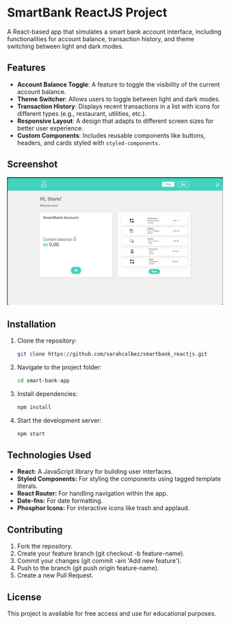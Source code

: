 # SmartBank ReactJS Project

A React-based app that simulates a smart bank account interface, including functionalities for account balance, transaction history, and theme switching between light and dark modes.

## Features

- **Account Balance Toggle**: A feature to toggle the visibility of the current account balance.
- **Theme Switcher**: Allows users to toggle between light and dark modes.
- **Transaction History**: Displays recent transactions in a list with icons for different types (e.g., restaurant, utilities, etc.).
- **Responsive Layout**: A design that adapts to different screen sizes for better user experience.
- **Custom Components**: Includes reusable components like buttons, headers, and cards styled with `styled-components`.

## Screenshot

![App Screenshot](./src/assets/images/screenshot.png)

## Installation

1. Clone the repository:
   ```bash
   git clone https://github.com/sarahcalbez/smartbank_reactjs.git

2.	Navigate to the project folder:

    ```bash
    cd smart-bank-app
    ````
3.	Install dependencies:
    ```bash
    npm install
    ````
4.	Start the development server:
    ```bash
    npm start
    ````

## Technologies Used

- **React:** A JavaScript library for building user interfaces.
- **Styled Components:** For styling the components using tagged template literals.
- **React Router:** For handling navigation within the app.
- **Date-fns:** For date formatting.
- **Phosphor Icons:** For interactive icons like trash and applaud.

## Contributing

1.	Fork the repository.
2.	Create your feature branch (git checkout -b feature-name).
3.	Commit your changes (git commit -am 'Add new feature').
4.	Push to the branch (git push origin feature-name).
5.	Create a new Pull Request.

## License

This project is available for free access and use for educational purposes.
